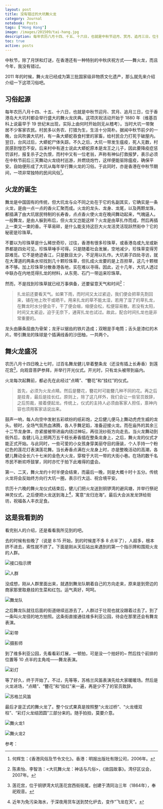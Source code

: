 ```yaml
---
layout: post
title: 没有错过的大坑舞火龙
category: Journal
notebook: Posts
tags: ["Hong Kong"]
image: /images/201509/tai-hang.jpg
description: 每年农历八月十四、十五、十六日，也就是中秋节迎月、赏月、追月三日，位于香港岛大大坑村都会举行盛大的舞火龙庆典。这项庆祝活动开始于 1880 年（维基百科上说最早于19世纪末出现，实际上由何时开始则无从稽考），亦是香港在中秋节期间，一项非常独特的民间风俗。
toc: true
active: posts
---
```


中秋节，除了月饼和灯谜，在香港还有一种特别的中秋庆祝方式——舞火龙，而且今年，我没有错过。

2011 年的时候，舞火龙已经成为第三批国家级非物质文化遗产，那么就先来介绍介绍一下这项习俗吧。

## 习俗起源

每年农历八月十四、十五、十六日，也就是中秋节迎月、赏月、追月三日，位于香港岛大大坑村都会举行盛大的舞火龙庆典。这项庆祝活动开始于 1880 年（维基百科上说最早于 19 世纪末出现，实际上由何时开始则无从稽考）。当时大坑一带聚居不少客家农民。村民多以务农、打猎为生，生活十分简朴。据闻中秋节前夕的一晚，台风吹袭大坑村，有一条大蟒蛇吞食村里的家畜，给村民合力打死于破屋内。翌日，台风过后，大蟒蛇尸体失踪。不久之后，大坑一带发生瘟疫，死人无数，村民感到惶恐不安。后来村中有道士说此大蟒蛇原本是龙王之儿子，因此要降疫症惩罚该村，报复杀子之仇恨，而村中又有一位老翁，声称有神仙打救报梦，表示必须在中秋节前后三天舞动火龙绕村巡游，并燃烧炮竹，这样便能驱除瘟疫，确保平安。自始便形成了大坑从每年举行舞火龙的习俗。于此同时，亦是香港在中秋节期间，一项非常独特的民间风俗[^1]。

## 火龙的诞生

舞龙是中国固有的传统，但大坑龙与众不同之处在于它的名副其实，它确实是一条火龙，是由一点一点的香火汇聚而成。火龙的龙头、龙身、龙尾，以及两颗龙珠，都插满了由大坑居民特制的长寿香，点点香火使火龙在晚间舞动起来，气魄逼人。一般舞龙，是由人躲到布后，但火龙又岂能这样？火龙是由草扎作而成，然后再插上一束又一束的香。干草易碎，是什么能支持这巨大火龙活灵活现跃然街中？它的秘密是珍珠草。

不要以为珍珠草是什么稀世奇珍，过往，香港有很多珍珠草，或香港岛或九龙或新界都是四处可见，珍珠草唾手可得。只是随着社会发展，空地减少，珍珠草变得芳踪难觅。它不是绝迹香江，只是数目太少，不足用以扎作。大坑弟子四处寻访，就在大潭道的两条水坝找到几十颗珍珠草，但扎成火龙要的是上百担草，这几十颗根本不够。加上珍珠草分散香港各地，实在难以寻得。因此，近十几年，大坑人透过中联办在内地觅得扎龙的材料，从东莞、石门一带运来珍珠草。

然而，不是找到珍珠草就已经万事俱备，还要留意天气和时间[^2]：

> 扎龙前还要看天气。如果下雨，而时间又太过紧迫，我们便会把草先割回来，铺在地上吹干或晒干。用来扎龙的草不能太湿，若用了湿了的草扎龙，在舞龙时水分便会干，干了便会缩，缩便会松，松便容易散。若没有太阳，时间又太紧迫，迫于无奈下，通宵扎龙也试过。故此，配合时间扎龙也是非常重要的。

龙头由藤条屈曲为骨架；龙牙以锯齿的铁片造成；双眼是手电筒；舌头是漆红的木片。带引舞龙的珠球是个插满线香的沙田柚，一共两个。

## 舞火龙盛况

农历八月十四日晚上七时，过百名舞龙健儿举着整条龙（还没有插上长寿香）到莲花宫[^3]，向观音菩萨参拜，并举行开光仪式。开光时，只有龙头被带到庙内。

火龙每次起舞前，都必先在此经过“点睛”、“簪花”和“挂红”的仪式。

> 首先，必须为火龙点睛。然后是簪花，簪花时可能簪几种不同的花。再之后是挂青，最后是挂长红。原则上，除了这几样外，我们会让一些官员致辞，之后剪裁，接着便起龙。传统上，仪式的主持人必须由客家人担任，禀神内容也须用客家话说出来。

鼓声一响，每人向空中发射五彩缤纷的纸彩炮，之后健儿便马上舞动虎虎生威的龙头。顿时，全场气氛热血沸腾，各人手舞足蹈，准备迎接火龙。而在庙外的其余三十二节龙身体，亦紧接被带进庙内绕过神坛，再往浣纱街方向走去。当火龙舞动到街外后，各健儿马上把两万五千枝长寿香插在整条龙身上，之后，舞火龙的仪式才能正式开始。与此同时，一些可爱的小女孩身穿美丽夺目的唐装，个人手持一个粉红色的莲花灯表演莲花舞。当长寿香点满在火龙身上时，亦是整晚活动的高潮，各健儿舞动全长六十七米的金色大火龙，穿梭于大坑一带的大街小巷。在场的数千名市民不断欢呼鼓掌，同时亦忙于拍下此难得的盛会。

第一、二天，舞火龙约十时半便会结束，而最后一晚，则是大概十时十五分。传统火龙将会反始终方向行大坑一圈，表示行大运、祝合境平安。

农历十六晚的舞火龙仪式结束后，健儿们把火龙送到铜锣湾的避风塘，并举行祭祀神灵仪式，之后便把火龙送到海上[^4]，寓意“龙归沧海”。最后大会派发龙饼给街坊，祝福各人丰衣足食。

## 这是我看到的

看完别人的介绍，还是看看我所见到的吧。

去的时候有些晚了（说是 8:15 开始，到的时候差不多 8 点半了），人超多，根本挤不进去，索性就不挤了。下面是刚从天后站出来遇到的第一个指示牌和围观火龙的人群。

![接口指示牌](https://c1.staticflickr.com/1/637/21766315075_8a97c96f9b_b.jpg)

![人群](https://c1.staticflickr.com/1/586/21766405475_55d68a02fe_b.jpg)

没成想，刚从人群里面出来，就遇到舞龙队朝着自己的方向走来，原来是到旁边的商家那里取悬挂的生菜和红包。运气真好，呵呵。

![舞龙队](https://c1.staticflickr.com/1/585/21578491400_edc487c77e_b.jpg)

之后舞龙队就往后面的街道继续巡游去了。人群过于壮观也就没跟着过去了。到了一条叫火龙径的地方拍照。这条街直接通往维多利亚公园，待会在那里还会有舞龙表演。

![彩带](https://c1.staticflickr.com/1/610/21754989712_7690fd323f_b.jpg)

![摄影师](https://c1.staticflickr.com/1/636/21766744405_b0fac889fc_b.jpg)

到了维多利亚公园，先看看彩灯展，一顿拍，可是没一个拍好的~ 然后找个前排的位置等 10 点半的主角戏——舞龙表演。

![彩灯](https://c2.staticflickr.com/6/5692/21766888735_5025e1448a_b.jpg)

等了好久，终于开始了。不过，先等等，苏格兰风笛表演先给大家暖暖场。然后是火龙进场，“点睛”、“簪花”和“挂红”来一遍，再是少不了的官员致辞。

![苏格兰风笛](https://c1.staticflickr.com/1/633/21755326542_db7f6186a0_b.jpg)

最后才是正式的舞火龙了。整个仪式果真是按照整“火龙过桥”、“火龙缠双柱”、“彩灯火龙结团圆”三部分来的。随手拍拍，莫要介意。

![舞火龙1](https://c1.staticflickr.com/1/715/21767170815_5363b8637f_b.jpg)

![舞火龙2](https://c1.staticflickr.com/1/639/21767248015_cca10b1bf6_b.jpg)

参考：

[^1]: 何辉生：《香港风俗及节令文化》。香港：明报出版社有限公司，2006年。
[^2]: 陈素怡、李智浩：<大坑舞火龙：神话与凡俗>，《故园故事》。湾仔区议会，2007年。
[^3]: 莲花宫，位于铜锣湾大坑莲花宫西街街尾，创建于清同治三年（1864年），奉祀观音。
[^4]: 近年为免污染海水，于深夜用货车送到焚化炉去，变作“飞龙在天”。
